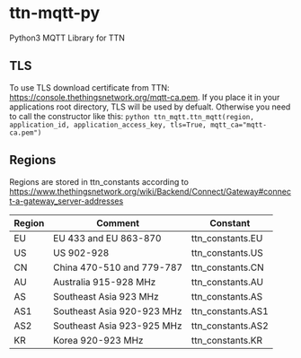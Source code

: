 # ttn-mqtt-py
Python3 MQTT Library for TTN

## TLS
To use TLS download certificate from TTN: https://console.thethingsnetwork.org/mqtt-ca.pem. If you place it in your applications root directory, TLS will be used by defualt. Otherwise you need to call the constructor like this:
```python ttn_mqtt.ttn_mqtt(region, application_id, application_access_key, tls=True, mqtt_ca="mqtt-ca.pem") ```

## Regions
Regions are stored in ttn_constants according to https://www.thethingsnetwork.org/wiki/Backend/Connect/Gateway#connect-a-gateway_server-addresses

|Region|Comment                    |Constant         |
|------|---------------------------|-----------------|
|EU    |EU 433 and EU 863-870      |ttn_constants.EU |
|US    |US 902-928                 |ttn_constants.US |
|CN    |China 470-510 and 779-787  |ttn_constants.CN |
|AU    |Australia 915-928 MHz      |ttn_constants.AU |
|AS    |Southeast Asia 923 MHz     |ttn_constants.AS |
|AS1   |Southeast Asia 920-923 MHz |ttn_constants.AS1|
|AS2   |Southeast Asia 923-925 MHz |ttn_constants.AS2|
|KR    |Korea 920-923 MHz          |ttn_constants.KR |
